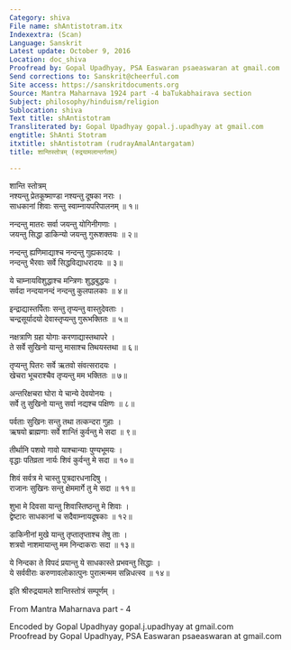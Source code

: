 ```yaml
---
Category: shiva
File name: shAntistotram.itx
Indexextra: (Scan)
Language: Sanskrit
Latest update: October 9, 2016
Location: doc_shiva
Proofread by: Gopal Upadhyay, PSA Easwaran psaeaswaran at gmail.com
Send corrections to: Sanskrit@cheerful.com
Site access: https://sanskritdocuments.org
Source: Mantra Maharnava 1924 part -4 baTukabhairava section
Subject: philosophy/hinduism/religion
Sublocation: shiva
Text title: shAntistotram
Transliterated by: Gopal Upadhyay gopal.j.upadhyay at gmail.com
engtitle: ShAnti Stotram
itxtitle: shAntistotram (rudrayAmalAntargatam)
title: शान्तिस्तोत्रम् (रुद्रयामलान्तर्गतम्)

---
```

  
 शान्ति स्तोत्रम्   
नश्यन्तु प्रेतकूष्माण्डा नश्यन्तु दूषका नराः ।  
साधकानां शिवाः सन्तु स्वाम्नायपरिपालनम् ॥ १॥  
  
नन्दन्तु मातरः सर्वा जयन्तु योगिनीगणाः ।  
जयन्तु सिद्धा डाकिन्यो जयन्तु गुरूशक्तयः ॥ २॥  
  
नन्दन्तु ह्यणिमाद्याश्च नन्दन्तु गुह्यकादयः ।  
नन्दन्तु भैरवाः सर्वे सिद्धविद्याधरादयः ॥ ३॥  
  
ये चाम्नायविशुद्धाश्च मन्त्रिणः शुद्धबुद्धयः ।  
सर्वदा नन्दयानन्दं नन्दन्तु कुलपालकाः ॥ ४॥  
  
इन्द्राद्यास्तर्पिताः सन्तु तृप्यन्तु वास्तुदेवताः ।  
चन्द्रसूर्यादयो देवास्तृप्यन्तु गुरूभक्तितः ॥ ५॥  
  
नक्षत्राणि ग्रहा योगाः करणाद्यास्तथापरे ।  
ते सर्वे सुखिनो यान्तु मासाश्च तिथयस्तथा ॥ ६॥  
  
तृप्यन्तु पितरः सर्वे ऋतवो संवत्सरादयः ।  
खेचरा भूचराश्चैव तृप्यन्तु मम भक्तितः ॥ ७॥  
  
अन्तरिक्षचरा घोरा ये चान्ये देवयोनयः ।  
सर्वे तु सुखिनो यान्तु सर्वा नद्यश्च पक्षिणः ॥ ८॥  
  
पर्वताः सुखिनः सन्तु तथा तत्कन्दरा गुहाः ।  
ऋषयो ब्राह्मणाः सर्वे शान्तिं कुर्वन्तु मे सदा ॥ ९॥  
  
तीर्थानि पशवो गावो याश्चान्याः पुण्यभूमयः ।  
वृद्धाः पतिव्रता नार्यः शिवं कुर्वन्तु मे सदा ॥ १०॥  
  
शिवं सर्वत्र मे चास्तु पुत्रदारधनादिषु ।  
राजानः सुखिनः सन्तु क्षेममार्गे तु मे सदा ॥ ११॥  
  
शुभा मे दिवसा यान्तु शिवास्तिष्ठन्तु मे शिवाः ।  
द्वेष्टारः साधकानां च सदैवाम्नायदूषकाः ॥ १२॥  
  
डाकिनीनां मुखे यान्तु तृप्तातृप्ताश्च तेषु ताः ।  
शत्रवो नाशमायान्तु मम निन्दाकराः सदा ॥ १३॥  
  
ये निन्दका ते विपदं प्रयान्तु ये साधकास्ते प्रभवन्तु सिद्धाः ।  
ये सर्ववीराः करुणावलोकात्पुनः पुरात्मन्मम सन्निधत्स्व ॥ १४॥  
  
इति श्रीरुद्रयामले शान्तिस्तोत्रं सम्पूर्णम् ।  
  
  
From Mantra Maharnava part - 4  
  
Encoded by Gopal Upadhyay gopal.j.upadhyay at gmail.com  
Proofread by Gopal Upadhyay, PSA Easwaran psaeaswaran at gmail.com  
  
